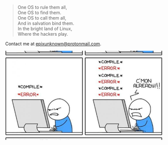 > One OS to rule them all,  
One OS to find them.  
One OS to call them all,  
And in salvation bind them.  
In the bright land of Linux,  
Where the hackers play.

Contact me at epixunknown@protonmail.com.

![ihatecpp.jpg](ihatecpp.jpg)

